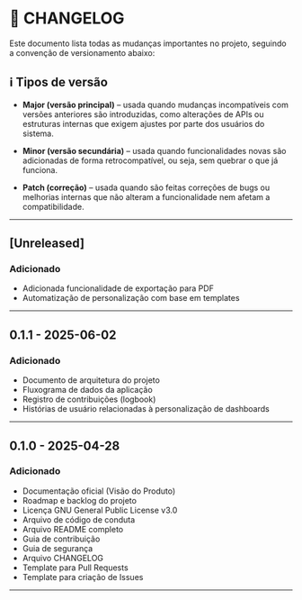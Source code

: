 # 📝 CHANGELOG

Este documento lista todas as mudanças importantes no projeto, seguindo a convenção de versionamento abaixo:

## ℹ️ Tipos de versão

- **Major (versão principal)** – usada quando mudanças incompatíveis com versões anteriores são introduzidas, como alterações de APIs ou estruturas internas que exigem ajustes por parte dos usuários do sistema.

- **Minor (versão secundária)** – usada quando funcionalidades novas são adicionadas de forma retrocompatível, ou seja, sem quebrar o que já funciona.

- **Patch (correção)** – usada quando são feitas correções de bugs ou melhorias internas que não alteram a funcionalidade nem afetam a compatibilidade.

---

## [Unreleased]

### Adicionado
- Adicionada funcionalidade de exportação para PDF  
- Automatização de personalização com base em templates  

---

## 0.1.1 - 2025-06-02

### Adicionado
- Documento de arquitetura do projeto  
- Fluxograma de dados da aplicação  
- Registro de contribuições (logbook)  
- Histórias de usuário relacionadas à personalização de dashboards  

---

## 0.1.0 - 2025-04-28

### Adicionado
- Documentação oficial (Visão do Produto)  
- Roadmap e backlog do projeto  
- Licença GNU General Public License v3.0  
- Arquivo de código de conduta  
- Arquivo README completo  
- Guia de contribuição  
- Guia de segurança  
- Arquivo CHANGELOG  
- Template para Pull Requests  
- Template para criação de Issues  

---

